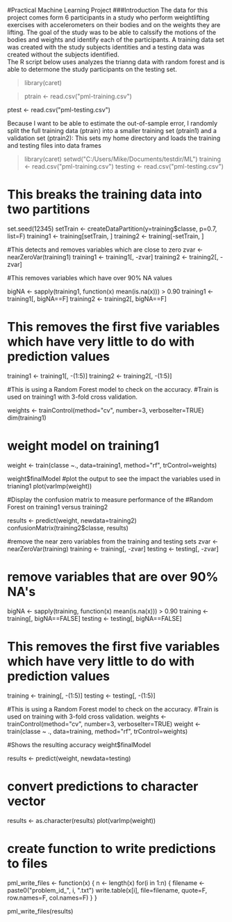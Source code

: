 
#Practical Machine Learning Project
###Introduction
The data for this project comes form 6 participants in a study who perform weightlifting exercises with accelerometers on their bodies and on the weights they are lifting.  The goal of the study was to be able to calssify the motions of the bodies and weights and identify each of the participants.  A training data set was created with the study subjects identities and a testing data was created without the subjects identified.  
The R script below uses analyzes the trianng data with random forest and is able to determone the study participants on the testing set.




>library(caret)

>ptrain <- read.csv("pml-training.csv")

ptest <- read.csv("pml-testing.csv")

Because I want to be able to estimate the out-of-sample error, I randomly split the full training data (ptrain) into a smaller training set (ptrain1) and a validation set (ptrain2):
This sets my home directory and loads the training and testing files into data frames

>library(caret)
setwd("C:/Users/Mike/Documents/testdir/ML")
training <- read.csv("pml-training.csv")
testing <- read.csv("pml-testing.csv")

# This breaks the training data into two partitions
set.seed(12345)
setTrain <- createDataPartition(y=training$classe, p=0.7, list=F)
training1 <- training[setTrain, ]
training2 <- training[-setTrain, ]

#This detects and removes variables which are close to zero 
zvar <- nearZeroVar(training1)
training1 <- training1[, -zvar]
training2 <- training2[, -zvar]

#This removes variables which have over 90% NA values

bigNA <- sapply(training1, function(x) mean(is.na(x))) > 0.90
training1 <- training1[, bigNA==F]
training2 <- training2[, bigNA==F]

# This removes the first five variables which have very little to do with prediction values
training1 <- training1[, -(1:5)]
training2 <- training2[, -(1:5)]

#This is using a Random Forest model to check on the accuracy. 
#Train is used on training1 with 3-fold cross validation.

weights <- trainControl(method="cv", number=3, verboseIter=TRUE)
dim(training1)
# weight model on training1
weight <- train(classe ~., data=training1, method="rf", trControl=weights)

weight$finalModel
#plot the output to see the impact the variables used in trianing1
plot(varImp(weight))

#Display the confusion matrix to measure performance of the 
#Random Forest on training1 versus training2

results <- predict(weight, newdata=training2)
confusionMatrix(training2$classe, results)

#remove the near zero variables from the training and testing sets
zvar <- nearZeroVar(training)
training <- training[, -zvar]
testing <- testing[, -zvar]

# remove variables that are over 90% NA's
bigNA <- sapply(training, function(x) mean(is.na(x))) > 0.90
training <- training[, bigNA==FALSE]
testing <- testing[, bigNA==FALSE]

# This removes the first five variables which have very little to do with prediction values
training <- training[, -(1:5)]
testing <- testing[, -(1:5)]

#This is using a Random Forest model to check on the accuracy. 
#Train is used on training with 3-fold cross validation.
weights <- trainControl(method="cv", number=3, verboseIter=TRUE)
weight <- train(classe ~ ., data=training, method="rf", trControl=weights)

#Shows the resulting accuracy
weight$finalModel

  results <- predict(weight, newdata=testing)

# convert predictions to character vector
results <- as.character(results)
plot(varImp(weight))

# create function to write predictions to files
pml_write_files <- function(x) {
  n <- length(x)
  for(i in 1:n) {
    filename <- paste0("problem_id_", i, ".txt")
    write.table(x[i], file=filename, quote=F, row.names=F, col.names=F)
  }
}

pml_write_files(results)
